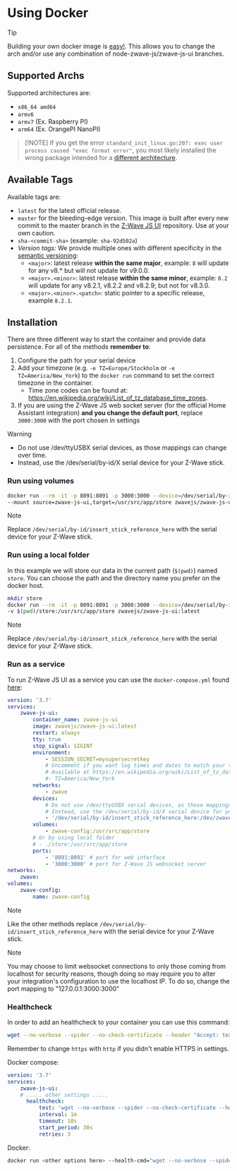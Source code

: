 # Using Docker

> [!TIP]
> Building your own docker image is [easy!](development/custom-docker.md). This allows you to change the arch and/or use any combination of node-zwave-js/zwave-js-ui branches.

## Supported Archs

Supported architectures are:

- `x86_64 amd64`
- `armv6`
- `armv7` (Ex. Raspberry PI)
- `arm64` (Ex. OrangePI NanoPI)

> [!NOTE] If you get the error `standard_init_linux.go:207: exec user process caused "exec format error"`, you most likely installed the wrong package intended for a [different architecture](https://github.com/zwave-js/zwave-js-ui/tree/master/docs/troubleshooting/improper-arch.md).

## Available Tags

Available tags are:

- `latest` for the latest official release.
- `master` for the bleeding-edge version. This image is built after every new commit to the master branch in the [Z-Wave JS UI](https://github.com/zwave-js/zwave-js-ui/commits/master) repository. Use at your own caution.
- `sha-<commit-sha>` (example: `sha-92d502a`)
- _Version tags:_ We provide multiple ones with different specificity in the [semantic versioning](https://semver.org/):
  - `<major>`: latest release **within the same major**, example: `8` will update for any v8.\* but will not update for v9.0.0.
  - `<major>.<minor>`: latest release **within the same minor**, example: `8.2` will update for any v8.2.1, v8.2.2 and v8.2.9; but not for v8.3.0.
  - `<major>.<minor>.<patch>`: static pointer to a specific release, example `8.2.1`.

## Installation

There are three different way to start the container and provide data persistence. For all of the methods **remember to**:

1. Configure the path for your serial device
2. Add your timezone (e.g. `-e TZ=Europe/Stockholm` or `-e TZ=America/New_York`) to the `docker run` command to set the correct timezone in the container.
    - Time zone codes can be found at: <https://en.wikipedia.org/wiki/List_of_tz_database_time_zones>.
3. If you are using the Z-Wave JS web socket server (for the official Home Assistant integration) **and you change the default port**, replace `3000:3000` with the port chosen in settings

> [!WARNING]
>
> - Do not use /dev/ttyUSBX serial devices, as those mappings can change over time.
> - Instead, use the /dev/serial/by-id/X serial device for your Z-Wave stick.

### Run using volumes

```bash
docker run --rm -it -p 8091:8091 -p 3000:3000 --device=/dev/serial/by-id/insert_stick_reference_here:/dev/zwave \
--mount source=zwave-js-ui,target=/usr/src/app/store zwavejs/zwave-js-ui:latest
```

> [!NOTE]
> Replace `/dev/serial/by-id/insert_stick_reference_here` with the serial device for your Z-Wave stick.

### Run using a local folder

In this example we will store our data in the current path (`$(pwd)`) named `store`. You can choose the path and the directory name you prefer on the docker host.

```bash
mkdir store
docker run --rm -it -p 8091:8091 -p 3000:3000 --device=/dev/serial/by-id/insert_stick_reference_here:/dev/zwave \
-v $(pwd)/store:/usr/src/app/store zwavejs/zwave-js-ui:latest
```

> [!NOTE]
> Replace `/dev/serial/by-id/insert_stick_reference_here` with the serial device for your Z-Wave stick.

### Run as a service

To run Z-Wave JS UI as a service you can use the `docker-compose.yml` found [here](https://github.com/zwave-js/zwave-js-ui/blob/master/docker/docker-compose.yml):

```yml
version: '3.7'
services:
    zwave-js-ui:
        container_name: zwave-js-ui
        image: zwavejs/zwave-js-ui:latest
        restart: always
        tty: true
        stop_signal: SIGINT
        environment:
            - SESSION_SECRET=mysupersecretkey
            # Uncomment if you want log times and dates to match your timezone instead of UTC
            # Available at https://en.wikipedia.org/wiki/List_of_tz_database_time_zones
            #- TZ=America/New_York
        networks:
            - zwave
        devices:
            # Do not use /dev/ttyUSBX serial devices, as those mappings can change over time.
            # Instead, use the /dev/serial/by-id/X serial device for your Z-Wave stick.
            - '/dev/serial/by-id/insert_stick_reference_here:/dev/zwave'
        volumes:
            - zwave-config:/usr/src/app/store
        # Or by using local folder
        # - ./store:/usr/src/app/store
        ports:
            - '8091:8091' # port for web interface
            - '3000:3000' # port for Z-Wave JS websocket server
networks:
    zwave:
volumes:
    zwave-config:
        name: zwave-config
```

> [!NOTE]
> Like the other methods replace `/dev/serial/by-id/insert_stick_reference_here` with the serial device for your Z-Wave stick.

> [!NOTE]
> You may choose to limit websocket connections to only those coming from localhost for security reasons, though doing so may require you to alter your integration's configuration to use the localhost IP. To do so, change the port mapping to "127.0.0.1:3000:3000"

### Healthcheck

In order to add an healthcheck to your container you can use this command:

```bash
wget --no-verbose --spider --no-check-certificate --header "Accept: text/plain" https://localhost:8091/health || exit 1
```

Remember to change `https` with `http` if you didn't enable HTTPS in settings.

Docker compose:

```yml
version: '3.7'
services:
    zwave-js-ui:
    # ..... other settings .....
      healthcheck:
          test: 'wget --no-verbose --spider --no-check-certificate --header "Accept: text/plain" https://localhost:8091/health || exit 1'
          interval: 1m
          timeout: 10s
          start_period: 30s
          retries: 3
```

Docker:

```bash
docker run <other options here> --health-cmd="wget --no-verbose --spider --no-check-certificate --header "Accept: text/plain" https://localhost:8091/health || exit 1" --health-start-period=30s
```
